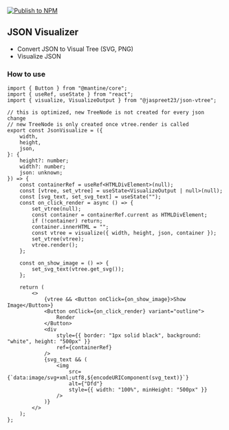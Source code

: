 [![Publish to NPM](https://github.com/fearless23/json-vtree/actions/workflows/publish.yml/badge.svg)](https://github.com/fearless23/json-vtree/actions/workflows/publish.yml)

## JSON Visualizer
- Convert JSON to Visual Tree (SVG, PNG)
- Visualize JSON

### How to use
```tsx
import { Button } from "@mantine/core";
import { useRef, useState } from "react";
import { visualize, VisualizeOutput } from "@jaspreet23/json-vtree";

// this is optimized, new TreeNode is not created for every json change
// new TreeNode is only created once vtree.render is called
export const JsonVisualize = ({
	width,
	height,
	json,
}: {
	height?: number;
	width?: number;
	json: unknown;
}) => {
	const containerRef = useRef<HTMLDivElement>(null);
	const [vtree, set_vtree] = useState<VisualizeOutput | null>(null);
	const [svg_text, set_svg_text] = useState("");
	const on_click_render = async () => {
		set_vtree(null);
		const container = containerRef.current as HTMLDivElement;
		if (!container) return;
		container.innerHTML = "";
		const vtree = visualize({ width, height, json, container });
		set_vtree(vtree);
		vtree.render();
	};

	const on_show_image = () => {
		set_svg_text(vtree.get_svg());
	};

	return (
		<>
			{vtree && <Button onClick={on_show_image}>Show Image</Button>}
			<Button onClick={on_click_render} variant="outline">
				Render
			</Button>
			<div
				style={{ border: "1px solid black", background: "white", height: "500px" }}
				ref={containerRef}
			/>
			{svg_text && (
				<img
					src={`data:image/svg+xml;utf8,${encodeURIComponent(svg_text)}`}
					alt={"Dfd"}
					style={{ width: "100%", minHeight: "500px" }}
				/>
			)}
		</>
	);
};
```